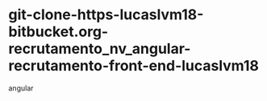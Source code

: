 # git-clone-https-lucaslvm18-bitbucket.org-recrutamento_nv_angular-recrutamento-front-end-lucaslvm18
angular
